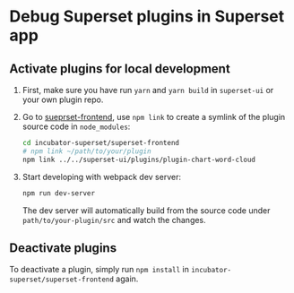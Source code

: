 # Debug Superset plugins in Superset app

## Activate plugins for local development

1. First, make sure you have run `yarn` and `yarn build` in `superset-ui` or your own plugin repo.
2. Go to
   [sueprset-frontend](https://github.com/apache/incubator-superset/tree/master/superset-frontend),
   use `npm link` to create a symlink of the plugin source code in `node_modules`:

   ```sh
   cd incubator-superset/superset-frontend
   # npm link ~/path/to/your/plugin
   npm link ../../superset-ui/plugins/plugin-chart-word-cloud
   ```

3. Start developing with webpack dev server:

   ```sh
   npm run dev-server
   ```

   The dev server will automatically build from the source code under `path/to/your-plugin/src` and
   watch the changes.

## Deactivate plugins

To deactivate a plugin, simply run `npm install` in `incubator-superset/superset-frontend` again.
